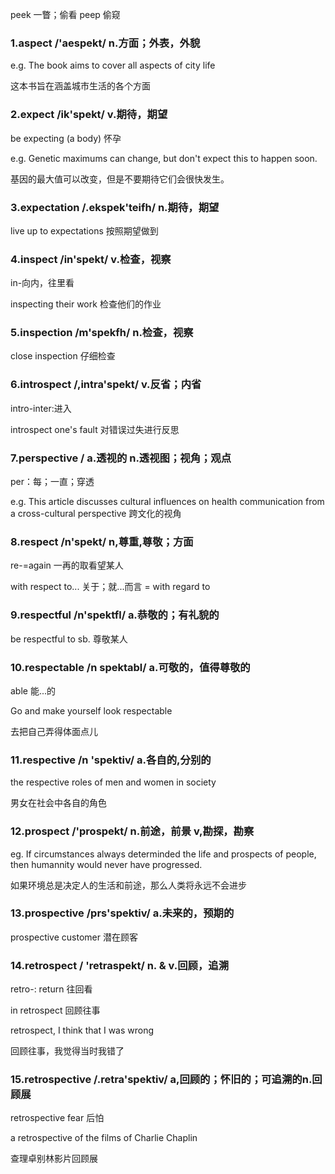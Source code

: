 <!-- ---
title: 自定义 Vue 页面
--- -->
peek 一瞥；偷看  peep 偷窥

### 1.aspect /'aespekt/ n.方面；外表，外貌

e.g. The book aims to cover all aspects of city life

这本书旨在涵盖城市生活的各个方面

### 2.expect /ik'spekt/ v.期待，期望

be expecting (a body) 怀孕

e.g. Genetic maximums can change, but don't expect this to happen soon.

基因的最大值可以改变，但是不要期待它们会很快发生。

### 3.expectation /.ekspek'teifh/ n.期待，期望

live up to expectations  按照期望做到

### 4.inspect /in'spekt/ v.检查，视察 
in-向内，往里看

inspecting their work 检查他们的作业

### 5.inspection /m'spekfh/ n.检查，视察

close inspection 仔细检查

### 6.introspect /,intra'spekt/ v.反省；内省
intro-inter:进入

introspect one's fault 对错误过失进行反思

### 7.perspective / a.透视的 n.透视图；视角；观点
per：每；一直；穿透

e.g. This article discusses cultural influences on health communication from a cross-cultural perspective 跨文化的视角


### 8.respect /n'spekt/ n,尊重,尊敬；方面
re-=again 一再的取看望某人

with respect to... 关于；就...而言 = with regard to

### 9.respectful  /n'spektfl/ a.恭敬的；有礼貌的

be respectful to sb. 尊敬某人

### 10.respectable /n spektabl/ a.可敬的，值得尊敬的
able 能...的

Go and make yourself look respectable

去把自己弄得体面点儿

### 11.respective /n 'spektiv/ a.各自的,分别的

the respective roles of men and women in society

男女在社会中各自的角色

### 12.prospect /'prospekt/ n.前途，前景 v,勘探，勘察

eg. If circumstances always determinded the life and prospects of people, then humannity would never have progressed.

如果环境总是决定人的生活和前途，那么人类将永远不会进步

### 13.prospective /prs'spektiv/ a.未来的，预期的

prospective customer 潜在顾客

### 14.retrospect / 'retraspekt/ n. & v.回顾，追溯
retro-: return 往回看

in retrospect 回顾往事

retrospect, I think that I was wrong 

回顾往事，我觉得当时我错了

### 15.retrospective /.retra'spektiv/ a,回顾的；怀旧的；可追溯的n.回顾展

retrospective fear 后怕

a retrospective of the films of Charlie Chaplin

查理卓别林影片回顾展

<style>
.page-meta {
    display: none;
}
</style>